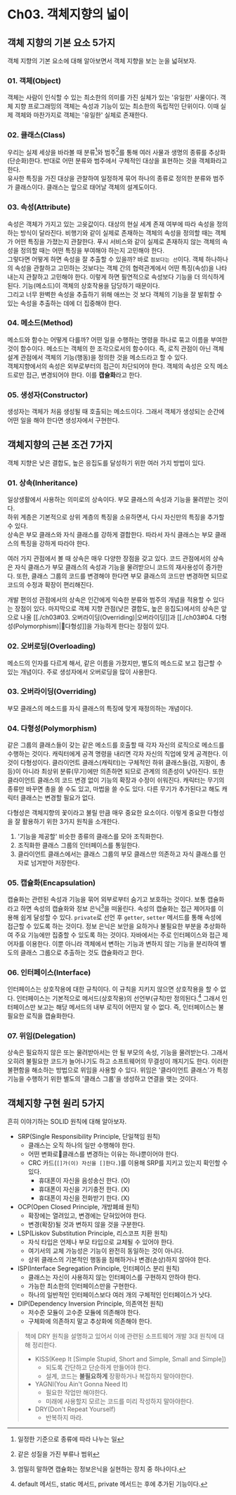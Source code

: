 # Ch03. 객체지향의 넓이

## 객체 지향의 기본 요소 5가지
객체 지향의 기본 요소에 대해 알아보면서 객체 지향을 보는 눈을 넓혀보자.

### 01. 객체(Object)
객체는 사람이 인식할 수 있는 최소한의 의미를 가진 실체가 있는 '유일한' 사물이다. 
객체 지향 프로그래밍의 객체는 속성과 기능이 있는 최소한의 독립적인 단위이다. 이때 실제 객체와 마찬가지로 객체는 '유일한' 실체로 존재한다. 

### 02. 클래스(Class)
우리는 실제 세상을 바라볼 때 분류[^1]와 범주[^2]를 통해 여러 사물과 생명의 종류를 추상화(단순화)한다. 반대로 어떤 분류와 범주에서 구체적인 대상을 표현하는 것을 객체화라고 한다.  
유사한 특징을 가진 대상을 관찰하여 일정하게 묶어 하나의 종류로 정의한 분류와 범주가 클래스이다. 클래스는 앞으로 태어날 객체의 설계도이다.  

### 03. 속성(Attribute)
속성은 객체가 가지고 있는 고윳값이다. 대상의 현실 세계 존재 여부에 따라 속성을 정의하는 방식이 달라진다. 비행기와 같이 실제로 존재하는 객체의 속성을 정의할 때는 객체가 어떤 특징을 가졌는지 관찰한다.
푸시 서비스와 같이 실제로 존재하지 않는 객체의 속성을 정의할 때는 어떤 특징을 부여해야 하는지 고민해야 한다.  
그렇다면 어떻게 하면 속성을 잘 추출할 수 있을까? 바로 `점보다는 선`이다. 객체 하나하나의 속성을 관찰하고 고민하는 것보다는 객체 간의 협력관계에서 어떤 특징(속성)을 나타내는지 관찰하고 고민해야 한다. 이렇게 하면 필연적으로 속성보다 기능을 더 의식하게 된다. 기능(메소드)이 객체의 상호작용을 담당하기 때문이다.  
그리고 너무 완벽한 속성을 추출하기 위해 애쓰는 것 보다 객체의 기능을 잘 발휘할 수 있는 속성을 추출하는 데에 더 집중해야 한다.

### 04. 메소드(Method)
메소드와 함수는 어떻게 다를까? 어떤 일을 수행하는 명령을 하나로 묶고 이름을 부여한 것이 함수이다. 메소드는 객체의 한 조각으로서의 함수이다. 즉, 로직 관점이 아닌 객체 설계 관점에서 객체의 기능(행동)을 정의한 것을 메소드라고 할 수 있다.  
객체지향에서의 속성은 외부로부터의 접근이 차단되어야 한다. 객체의 속성은 오직 메소드로만 접근, 변경되어야 한다. 이를 **캡슐화**라고 한다. 

### 05. 생성자(Constructor)
생성자는 객체가 처음 생성될 때 호출되는 메소드이다. 그래서 객체가 생성되는 순간에 어떤 일을 해야 한다면 생성자에서 구현한다.

## 객체지향의 근본 조건 7가지
객체 지향은 낮은 결합도, 높은 응집도를 달성하기 위한 여러 가지 방법이 있다. 

### 01. 상속(Inheritance)
일상생활에서 사용하는 의미로의 상속이다. 부모 클래스의 속성과 기능을 물려받는 것이다.  
하위 계층은 기본적으로 상위 계층의 특징을 소유하면서, 다시 자신만의 특징을 추가할 수 있다.  
상속은 부모 클래스와 자식 클래스를 강하게 결합한다. 따라서 자식 클래스는 부모 클래스의 특징을 강하게 따라야 한다.  

여러 가지 관점에서 볼 때 상속은 매우 다양한 장점을 갖고 있다. 
코드 관점에서의 상속은 자식 클래스가 부모 클래스의 속성과 기능을 물려받으니 코드의 재사용성이 증가한다. 또한, 클래스 그룹의 코드를 변경해야 한다면 부모 클래스의 코드만 변경하면 되므로 코드의 수정과 확장이 편리해진다. 

개발 편의성 관점에서의 상속은 인간에게 익숙한 분류와 범주의 개념을 적용할 수 있다는 장점이 있다.
마지막으로 객체 지향 관점(낮은 결합도, 높은 응집도)에서의 상속은 앞으로 나올 [[./ch03#03. 오버라이딩(Overriding)|오버라이딩]]과 [[./ch03#04. 다형성(Polymorphism)|다형성]]을 가능하게 한다는 장점이 있다. 

### 02. 오버로딩(Overloading)
메소드의 인자를 다르게 해서, 같은 이름을 가졌지만, 별도의 메소드로 보고 접근할 수 있는 개념이다. 주로 생성자에서 오버로딩을 많이 사용한다. 

### 03. 오버라이딩(Overriding)
부모 클래스의 메소드를 자식 클래스의 특징에 맞게 재정의하는 개념이다. 

### 04. 다형성(Polymorphism)
같은 그룹의 클래스들이 갖는 같은 메소드를 호출할 때 각자 자신의 로직으로 메소드를 수행하는 것이다. 캐릭터에게 공격 명령을 내리면 각자 자신의 직업에 맞게 공격한다. 이것이 다형성이다.
클라이언트 클래스(캐릭터)는 구체적인 하위 클래스들(검, 지팡이, 총 등)이 아니라 최상위 분류(무기)에만 의존하면 되므로 관계의 의존성이 낮아진다. 또한 클라이언트 클래스의 코드 변경 없이 기능의 확장과 수정이 쉬워진다. 캐릭터는 무기의 종류만 바꾸면 총을 쏠 수도 있고, 마법을 쓸 수도 있다. 다른 무기가 추가된다고 해도 캐릭터 클래스는 변경할 필요가 없다. 

다형성은 객체지향의 꽃이라고 불릴 만큼 매우 중요한 요소이다. 이렇게 중요한 다형성을 잘 활용하기 위한 3가지 원칙을 소개한다.
1. '기능을 제공할' 비슷한 종류의 클래스를 모아 조직화한다. 
2. 조직화한 클래스 그룹의 인터페이스를 통일한다. 
3. 클라이언트 클래스에서는 클래스 그룹의 부모 클래스만 의존하고 자식 클래스를 인자로 넘겨받아 저장한다. 

### 05. 캡슐화(Encapsulation)
캡슐화는 관련된 속성과 기능을 묶어 외부로부터 숨기고 보호하는 것이다. 보통 캡슐화라고 하면 속성의 캡슐화와 정보 은닉[^3]을 떠올린다.
속성의 캡슐화는 접근 제어자를 이용해 쉽게 달성할 수 있다. `private`로 선언 후 `getter`, `setter` 메서드를 통해 속성에 접근할 수 있도록 하는 것이다. 
정보 은닉은 보안을 요하거나 불필요한 부분을 추상화하여 주요 기능에만 집중할 수 있도록 하는 것이다. 자바에서는 주로 인터페이스와 접근 제어자를 이용한다. 
이뿐 아니라 객체에서 변하는 기능과 변하지 않는 기능을 분리하여 별도의 클래스 그룹으로 추출하는 것도 캡슐화라고 한다.

### 06. 인터페이스(Interface)
인터페이스는 상호작용에 대한 규칙이다. 이 규칙을 지키지 않으면 상호작용을 할 수 없다. 
인터페이스는 기본적으로 메서드(상호작용)의 선언부(규칙)만 정의된다.[^4] 그래서 인터페이스만 보고는 해당 메서드의 내부 로직이 어떤지 알 수 없다. 즉, 인터페이스는 불필요한 로직을 캡슐화한다. 

### 07. 위임(Delegation)
상속은 필요하지 않은 또는 물려받아서는 안 될 부모의 속성, 기능을 물려받는다. 그래서 오히려 불필요한 코드가 늘어나기도 하고 소프트웨어의 무결성이 깨지기도 한다. 이러한 불편함을 해소하는 방법으로 위임을 사용할 수 있다. 
위임은 '클라이언트 클래스'가 특정 기능을 수행하기 위한 별도의 '클래스 그룹'을 생성하고 연결을 맺는 것이다. 

## 객체지향 구현 원리 5가지
흔히 이야기하는 SOLID 원칙에 대해 알아보자.
- SRP(Single Responsibility Principle, 단일책임 원칙)
	- 클래스는 오직 하나의 일만 수행해야 한다. 
	- 어떤 변화로클래스를 변경하는 이유는 하나뿐이어야 한다.
	- CRC 카드(`[]가(이) 자신을 []한다.`)를 이용해 SRP를 지키고 있는지 확인할 수 있다.
		- 휴대폰이 자신을 음성송신 한다. (O)
		- 휴대폰이 자신을 기기충전 한다. (X)
		- 휴대폰이 자신을 전화받기 한다. (X)
- OCP(Open Closed Principle, 개방폐쇄 원칙)
	- 확장에는 열려있고, 변경에는 닫혀있어야 한다.
	- 변경(확장)될 것과 변하지 않을 것을 구분한다.
- LSP(Liskov Substitution Principle, 리스코프 치환 원칙)
	- 자식 타입은 언제나 부모 타입으로 교체될 수 있어야 한다.
	- 여기서의 교체 가능성은 기능이 완전히 동일하는 것이 아니다.
	- 상위 클래스의 기본적인 행동을 침해하거나 변경(손상)하지 않아야 한다.
- ISP(Interface Segregation Principle, 인터페이스 분리 원칙)
	- 클래스는 자신이 사용하지 않는 인터페이스를 구현하지 안하야 한다.
	- 가능한 최소한의 인터페이스만을 구현한다.
	- 하나의 일반적인 인터페이스보다 여러 개의 구체적인 인터페이스가 낫다.
- DIP(Dependency Inversion Principle, 의존역전 원칙)
	- 저수준 모듈이 고수준 모듈에 의존해야 한다.
	- 구체화에 의존하지 말고 추상화에 의존해야 한다.


> 책에 DRY 원칙을 설명하고 있어서 이에 관련된 소프트웨어 개발 3대 원칙에 대해 정리한다.
> - KISS(Keep It \[Simple Stupid, Short and Simple, Small and Simple\])
> 	- 되도록 간단하고 단순하게 만들어야 한다.
> 	- 설계, 코드는 **불필요하게** 장황하거나 복잡하지 말아야한다.
> - YAGNI(You Ain't Gonna Need It)
> 	- 필요한 작업만 해야한다.
> 	- 미래에 사용할지 모르는 코드를 미리 작성하지 말아야한다.
> - DRY(Don't Repeat Yourself)
> 	- 반복하지 마라.

[^1]: 일정한 기준으로 종류에 따라 나누는 일
[^2]: 같은 성질을 가진 부류나 범위
[^3]: 엄밀히 말하면 캡슐화는 정보은닉을 실현하는 장치 중 하나이다.
[^4]: default 메서드, static 메서드, private 메서드는 후에 추가된 기능이다.